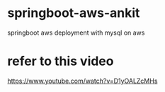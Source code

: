 # springboot-aws-ankit
 springboot aws deployment with mysql on aws

# refer to this video
 https://www.youtube.com/watch?v=D1yOALZcMHs
